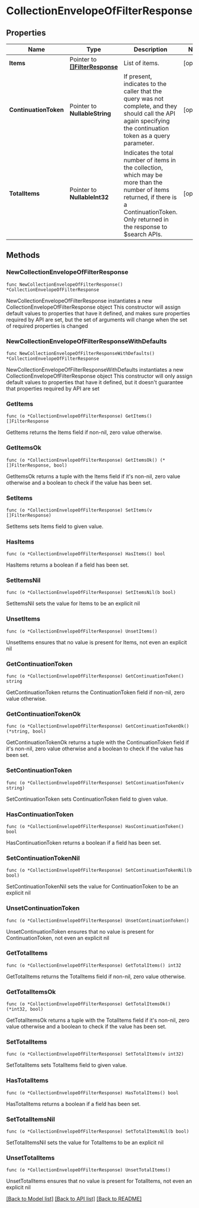 # CollectionEnvelopeOfFilterResponse

## Properties

Name | Type | Description | Notes
------------ | ------------- | ------------- | -------------
**Items** | Pointer to [**[]FilterResponse**](FilterResponse.md) | List of items. | [optional] 
**ContinuationToken** | Pointer to **NullableString** | If present, indicates to the caller that the query was not complete, and they should call the API again specifying the continuation token as a query parameter. | [optional] 
**TotalItems** | Pointer to **NullableInt32** | Indicates the total number of items in the collection, which may be more than the number of items returned, if there is a ContinuationToken. Only returned in the response to $search APIs. | [optional] 

## Methods

### NewCollectionEnvelopeOfFilterResponse

`func NewCollectionEnvelopeOfFilterResponse() *CollectionEnvelopeOfFilterResponse`

NewCollectionEnvelopeOfFilterResponse instantiates a new CollectionEnvelopeOfFilterResponse object
This constructor will assign default values to properties that have it defined,
and makes sure properties required by API are set, but the set of arguments
will change when the set of required properties is changed

### NewCollectionEnvelopeOfFilterResponseWithDefaults

`func NewCollectionEnvelopeOfFilterResponseWithDefaults() *CollectionEnvelopeOfFilterResponse`

NewCollectionEnvelopeOfFilterResponseWithDefaults instantiates a new CollectionEnvelopeOfFilterResponse object
This constructor will only assign default values to properties that have it defined,
but it doesn't guarantee that properties required by API are set

### GetItems

`func (o *CollectionEnvelopeOfFilterResponse) GetItems() []FilterResponse`

GetItems returns the Items field if non-nil, zero value otherwise.

### GetItemsOk

`func (o *CollectionEnvelopeOfFilterResponse) GetItemsOk() (*[]FilterResponse, bool)`

GetItemsOk returns a tuple with the Items field if it's non-nil, zero value otherwise
and a boolean to check if the value has been set.

### SetItems

`func (o *CollectionEnvelopeOfFilterResponse) SetItems(v []FilterResponse)`

SetItems sets Items field to given value.

### HasItems

`func (o *CollectionEnvelopeOfFilterResponse) HasItems() bool`

HasItems returns a boolean if a field has been set.

### SetItemsNil

`func (o *CollectionEnvelopeOfFilterResponse) SetItemsNil(b bool)`

 SetItemsNil sets the value for Items to be an explicit nil

### UnsetItems
`func (o *CollectionEnvelopeOfFilterResponse) UnsetItems()`

UnsetItems ensures that no value is present for Items, not even an explicit nil
### GetContinuationToken

`func (o *CollectionEnvelopeOfFilterResponse) GetContinuationToken() string`

GetContinuationToken returns the ContinuationToken field if non-nil, zero value otherwise.

### GetContinuationTokenOk

`func (o *CollectionEnvelopeOfFilterResponse) GetContinuationTokenOk() (*string, bool)`

GetContinuationTokenOk returns a tuple with the ContinuationToken field if it's non-nil, zero value otherwise
and a boolean to check if the value has been set.

### SetContinuationToken

`func (o *CollectionEnvelopeOfFilterResponse) SetContinuationToken(v string)`

SetContinuationToken sets ContinuationToken field to given value.

### HasContinuationToken

`func (o *CollectionEnvelopeOfFilterResponse) HasContinuationToken() bool`

HasContinuationToken returns a boolean if a field has been set.

### SetContinuationTokenNil

`func (o *CollectionEnvelopeOfFilterResponse) SetContinuationTokenNil(b bool)`

 SetContinuationTokenNil sets the value for ContinuationToken to be an explicit nil

### UnsetContinuationToken
`func (o *CollectionEnvelopeOfFilterResponse) UnsetContinuationToken()`

UnsetContinuationToken ensures that no value is present for ContinuationToken, not even an explicit nil
### GetTotalItems

`func (o *CollectionEnvelopeOfFilterResponse) GetTotalItems() int32`

GetTotalItems returns the TotalItems field if non-nil, zero value otherwise.

### GetTotalItemsOk

`func (o *CollectionEnvelopeOfFilterResponse) GetTotalItemsOk() (*int32, bool)`

GetTotalItemsOk returns a tuple with the TotalItems field if it's non-nil, zero value otherwise
and a boolean to check if the value has been set.

### SetTotalItems

`func (o *CollectionEnvelopeOfFilterResponse) SetTotalItems(v int32)`

SetTotalItems sets TotalItems field to given value.

### HasTotalItems

`func (o *CollectionEnvelopeOfFilterResponse) HasTotalItems() bool`

HasTotalItems returns a boolean if a field has been set.

### SetTotalItemsNil

`func (o *CollectionEnvelopeOfFilterResponse) SetTotalItemsNil(b bool)`

 SetTotalItemsNil sets the value for TotalItems to be an explicit nil

### UnsetTotalItems
`func (o *CollectionEnvelopeOfFilterResponse) UnsetTotalItems()`

UnsetTotalItems ensures that no value is present for TotalItems, not even an explicit nil

[[Back to Model list]](../README.md#documentation-for-models) [[Back to API list]](../README.md#documentation-for-api-endpoints) [[Back to README]](../README.md)


